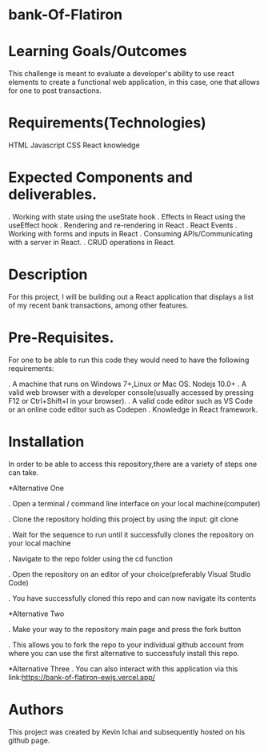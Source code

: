 # bank-Of-Flatiron

# Learning Goals/Outcomes
This challenge is meant to evaluate a developer's ability to use react elements to create a functional web application, in this case, one that allows for one to post transactions.

# Requirements(Technologies)
HTML
Javascript
CSS
React knowledge

# Expected Components and deliverables.

. Working with state using the useState hook
. Effects in React using the useEffect hook
. Rendering and re-rendering in React
. React Events
. Working with forms and inputs in React
. Consuming APIs/Communicating with a server in React.
. CRUD operations in React.

# Description
For this project, I will be building out a React application that displays a list of my recent bank transactions, among other features.

# Pre-Requisites.
For one to be able to run this code they would need to have the following requirements:

. A machine that runs on Windows 7+,Linux or Mac OS.
Nodejs 10.0+
. A valid web browser with a developer console(usually accessed by pressing F12 or Ctrl+Shift+I in your browser).
. A valid code editor such as VS Code or an online code editor such as Codepen
. Knowledge in React framework.

# Installation
In order to be able to access this repository,there are a variety of steps one can take.

*Alternative One

. Open a terminal / command line interface on your local machine(computer)

. Clone the repository holding this project by using the input: git clone 

. Wait for the sequence to run until it successfully clones the repository on your local machine

. Navigate to the repo folder using the cd function

. Open the repository on an editor of your choice(preferably Visual Studio Code)

. You have successfully cloned this repo and can now navigate its contents

*Alternative Two

. Make your way to the repository main page and press the fork button

. This allows you to fork the repo to your individual github account from where you can use the first alternative to successfuly install this repo.

*Alternative Three
. You can also interact with this application via this link:https://bank-of-flatiron-ewjs.vercel.app/

# Authors
This project was created by Kevin Ichai and subsequently hosted on his github page.
